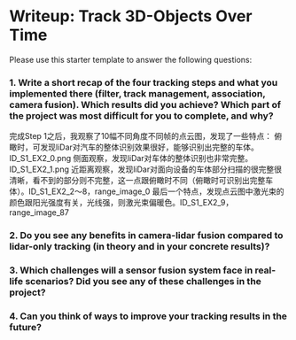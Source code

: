 # Writeup: Track 3D-Objects Over Time

Please use this starter template to answer the following questions:

### 1. Write a short recap of the four tracking steps and what you implemented there (filter, track management, association, camera fusion). Which results did you achieve? Which part of the project was most difficult for you to complete, and why?
完成Step 1之后，我观察了10幅不同角度不同帧的点云图，发现了一些特点：
	俯瞰时，可发现liDar对汽车的整体识别效果很好，能够识别出完整的车体。ID_S1_EX2_0.png
    侧面观察，发现liDar对车体的整体识别也非常完整。ID_S1_EX2_1.png
    近距离观察，发现liDar对面向设备的车体部分扫描的很完整很清晰，看不到的部分则不完整，这一点跟俯瞰时不同（俯瞰时可识别出完整车体）。ID_S1_EX2_2～8，range_image_0
    最后一个特点，发现点云图中激光束的颜色跟阳光强度有关，光线强，则激光束偏暖色。ID_S1_EX2_9，range_image_87
    

### 2. Do you see any benefits in camera-lidar fusion compared to lidar-only tracking (in theory and in your concrete results)? 


### 3. Which challenges will a sensor fusion system face in real-life scenarios? Did you see any of these challenges in the project?


### 4. Can you think of ways to improve your tracking results in the future?

